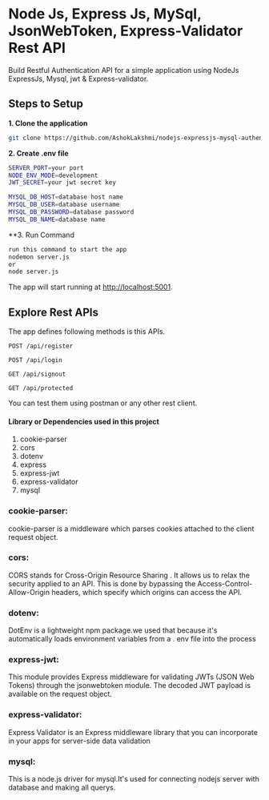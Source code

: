 # Node Js, Express Js, MySql, JsonWebToken, Express-Validator Rest API 

Build Restful Authentication API for a simple application using NodeJs ExpressJs, Mysql, jwt & Express-validator.

## Steps to Setup

**1. Clone the application**

```bash
git clone https://github.com/AshokLakshmi/nodejs-expressjs-mysql-authentication--rest-api.git
```

**2. Create .env file**
```bash
SERVER_PORT=your port 
NODE_ENV_MODE=development 
JWT_SECRET=your jwt secret key 

MYSQL_DB_HOST=database host name 
MYSQL_DB_USER=database username 
MYSQL_DB_PASSWORD=database password 
MYSQL_DB_NAME=database name
```

**3. Run Command
```bash
run this command to start the app
nodemon server.js 
or
node server.js

```

The app will start running at <http://localhost:5001>.

## Explore Rest APIs

The app defines following methods is this APIs.
    
    POST /api/register
    
    POST /api/login
    
    GET /api/signout
    
    GET /api/protected

You can test them using postman or any other rest client.

#### Library or Dependencies used in this project

1.  cookie-parser
2.  cors
3.  dotenv
4.  express
5.  express-jwt
6.  express-validator
7.  mysql

### cookie-parser:

cookie-parser is a middleware which parses cookies attached to the client request object.

### cors:

CORS stands for Cross-Origin Resource Sharing . It allows us to relax the security applied to an API. This is done by bypassing the Access-Control-Allow-Origin headers, which specify which origins can access the API.

### dotenv:

DotEnv is a lightweight npm package.we used that because it's automatically loads environment variables from a . env file into the process

### express-jwt:

This module provides Express middleware for validating JWTs (JSON Web Tokens) through the jsonwebtoken module. The decoded JWT payload is available on the request object.

### express-validator:

Express Validator is an Express middleware library that you can incorporate in your apps for server-side data validation

### mysql:

This is a node.js driver for mysql.It's used for connecting nodejs server with database and making all querys.


